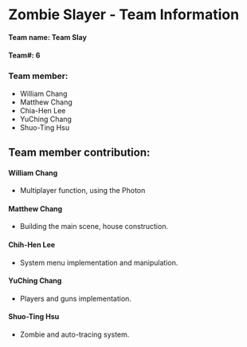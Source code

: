 # Zombie Slayer - Team Information
#### Team name: Team Slay
#### Team#: 6
### Team member:
- William Chang
- Matthew Chang
- Chia-Hen Lee
- YuChing Chang
- Shuo-Ting Hsu
## Team member contribution:
#### William Chang
- Multiplayer function, using the Photon
#### Matthew Chang
- Building the main scene, house construction.
#### Chih-Hen Lee
- System menu implementation and manipulation.
#### YuChing Chang
- Players and guns implementation.
#### Shuo-Ting Hsu
- Zombie and auto-tracing system.
